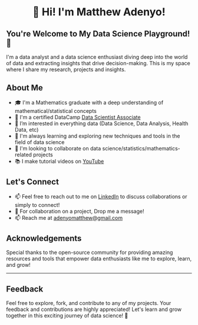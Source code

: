 <h1 align="center"> 👋 Hi! I'm Matthew Adenyo! </h1>


## You're Welcome to My Data Science Playground! 🚀

I'm a data analyst and a data science enthusiast diving deep into the world of data and extracting insights that drive decision-making. This is my space where I share my research, projects and insights.

## About Me

- 🎓 I'm a Mathematics graduate with a deep understanding of mathematical/statistical concepts
- 📜 I'm a certified DataCamp [Data Scientist Associate](https://www.datacamp.com/certificate/DSA0015087330463)
- 👀 I’m interested in everything data (Data Science, Data Analysis, Health Data, etc)
- 🌱 I'm always learning and exploring new techniques and tools in the field of data science
- 💼 I'm looking to collaborate on data science/statistics/mathematics-related projects
- 📚 I make tutorial videos on [YouTube](https://www.youtube.com/@MatthAdenyo)


## Let's Connect

- 📫 Feel free to reach out to me on [LinkedIn](linkedin.com/in/matth-adenyo) to discuss collaborations or simply to connect!
- 💬 For collaboration on a project, Drop me a message!
- 📫 Reach me at adenyomatthew@gmail.com

## Acknowledgements

Special thanks to the open-source community for providing amazing resources and tools that empower data enthusiasts like me to explore, learn, and grow!

---
## Feedback

Feel free to explore, fork, and contribute to any of my projects. Your feedback and contributions are highly appreciated! Let's learn and grow together in this exciting journey of data science! 🌟
